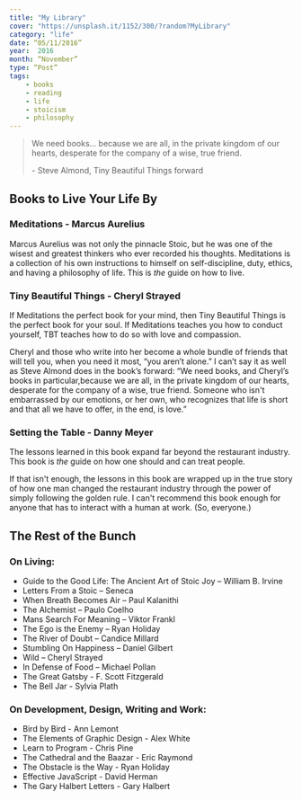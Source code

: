 ```yaml
---
title: "My Library"
cover: "https://unsplash.it/1152/300/?random?MyLibrary"
category: "life"
date: “05/11/2016”
year:  2016
month: “November” 
type: “Post”
tags:
    - books
    - reading
    - life
    - stoicism
    - philosophy
---
```


<blockquote cite='Tiny Beautiful Things by Cheryl Strayed'>
  <p class='quote'>We need books... because we are all, in the private kingdom of our hearts, desperate for the company of a wise, true friend.</p>
  <p class='cite'>- Steve Almond, Tiny Beautiful Things forward</p>
</blockquote>

## Books to Live Your Life By

### Meditations - Marcus Aurelius
Marcus Aurelius was not only the pinnacle Stoic, but he was one of the wisest and greatest thinkers who ever recorded his thoughts. Meditations is a collection of his own instructions to himself on self-discipline, duty, ethics, and  having a philosophy of life. This is *the* guide on how to live.

### Tiny Beautiful Things - Cheryl Strayed
If Meditations the perfect book for your mind, then Tiny Beautiful Things is the perfect book for your soul. If Meditations teaches you how to conduct yourself, TBT teaches how to do so with love and compassion.

Cheryl and those who write into her become a whole bundle of friends that will tell you, when you need it most, “you aren’t alone.” I can’t say it as well as Steve Almond does in the book’s forward:  “We need books, and Cheryl’s books in particular,because we are all, in the private kingdom of our hearts, desperate for the company of a wise, true friend. Someone who isn't embarrassed by our emotions, or her own, who recognizes that life is short and that all we have to offer, in the end, is love.”

### Setting the Table - Danny Meyer
The lessons learned in this book expand far beyond the restaurant industry. This book is *the* guide on how one should and can treat people.

If that isn't enough,  the lessons in this book are wrapped up in the true story of how one man changed the restaurant industry through the power of simply following the golden rule.  I can't recommend this book enough for anyone that has to interact with a human at work. (So, everyone.)

<div class='Mini-Divider'> </div>

## The Rest of the Bunch

### On Living:
+ Guide to the Good Life: The Ancient Art of Stoic Joy – William B. Irvine
+ Letters From a Stoic – Seneca
+ When Breath Becomes Air – Paul Kalanithi
+ The Alchemist – Paulo Coelho
+ Mans Search For Meaning – Viktor Frankl
+ The Ego is the Enemy – Ryan Holiday
+ The River of Doubt – Candice Millard
+ Stumbling On Happiness – Daniel Gilbert
+ Wild – Cheryl Strayed
+ In Defense of Food – Michael Pollan
+ The Great Gatsby - F. Scott Fitzgerald
+ The Bell Jar - Sylvia Plath

### On Development, Design, Writing and Work:
+ Bird by Bird - Ann Lemont
+ The Elements of Graphic Design - Alex White
+ Learn to Program - Chris Pine
+ The Cathedral and the Baazar - Eric Raymond
+ The Obstacle is the Way - Ryan Holiday
+ Effective JavaScript - David Herman
+ The Gary Halbert Letters - Gary Halbert

